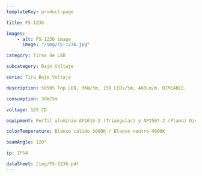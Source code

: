 ```yaml
---
templateKey: product-page

title: FS-1236

images:
    - alt: FS-1236 image
      image: "/img/FS-1236.jpg"

category: Tiras de LED

subcategory: Bajo Voltaje

serie: Tira Bajo Voltaje

description: 50505 Top LED, 36W/5m, 150 LEDs/5m, 460Lm/m. DIMEABLE.

consumption: 36W/5m

voltage: 12V CD

equipment: Perfil aluminio AP1616-2 (Triangular) y AP2507-2 (Plano) Disponible

colorTemperature: Blanco cálido 3000K / Blanco neutro 4000K

beamAngle: 120°

ip: IP54

dataSheet: /img/FS-1236.pdf
---
```



